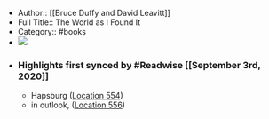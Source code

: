 - Author:: [[Bruce Duffy and David Leavitt]]
- Full Title:: The World as I Found It
- Category:: #books
- ![](https://images-na.ssl-images-amazon.com/images/I/51Ky3xLp3jL._SL400_.jpg)
- ### Highlights first synced by #Readwise [[September 3rd, 2020]]
    - Hapsburg ([Location 554](https://readwise.io/to_kindle?action=open&asin=B005UF5NJI&location=554))
    - in outlook, ([Location 556](https://readwise.io/to_kindle?action=open&asin=B005UF5NJI&location=556))
